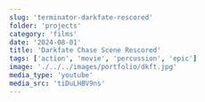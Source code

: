 ```yaml
---
slug: 'terminator-darkfate-rescored'
folder: 'projects'
category: 'films'
date: '2024-08-01'
title: 'Darkfate Chase Scene Rescored'
tags: ['action', 'movie', 'percussion', 'epic']
image: './../../images/portfolio/dkft.jpg'
media_type: 'youtube'
media_src: 'tiDuLHBV9ns'
---
```

